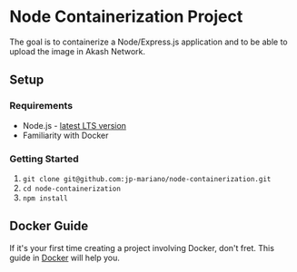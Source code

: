# Node Containerization Project
The goal is to containerize a Node/Express.js application and to be able to upload the image in Akash Network.

## Setup

### Requirements
- Node.js - [latest LTS version](https://nodejs.org/en/download/)
- Familiarity with Docker

### Getting Started
1. `git clone git@github.com:jp-mariano/node-containerization.git`
2. `cd node-containerization`
3. `npm install`

## Docker Guide
If it's your first time creating a project involving Docker, don't fret. This guide in [Docker](https://docs.docker.com/language/nodejs/build-images/) will help you.